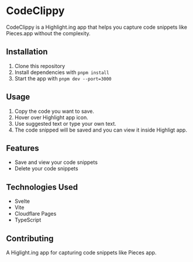# CodeClippy

CodeClippy is a Highlight.ing app that helps you capture code snippets like Pieces.app without the complexity.

## Installation

1. Clone this repository
2. Install dependencies with `pnpm install`
3. Start the app with `pnpm dev --port=3000`

## Usage

1. Copy the code you want to save.
2. Hover over Highlight app icon.
3. Use suggested text or type your own text.
4. The code snipped will be saved and you can view it inside Highligt app.

## Features

- Save and view your code snippets
- Delete your code snippets

## Technologies Used

- Svelte
- Vite
- Cloudflare Pages
- TypeScript

## Contributing
A Higlight.ing app for capturing code snippets like Pieces app.



